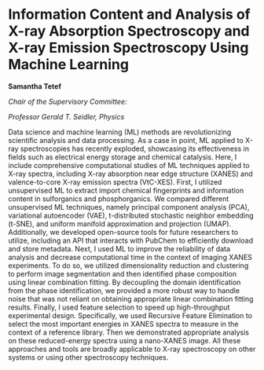 # Information Content and Analysis of X-ray Absorption Spectroscopy and X-ray Emission Spectroscopy Using Machine Learning

**Samantha Tetef**

*Chair of the Supervisory Committee:*

*Professor Gerald T. Seidler, Physics*

Data science and machine learning (ML) methods are revolutionizing scientific analysis and data processing. As a case in point, ML applied to X-ray spectroscopies has recently exploded, showcasing its effectiveness in fields such as electrical energy storage and chemical catalysis. Here, I include comprehensive computational studies of ML techniques applied to X-ray spectra, including X-ray absorption near edge structure (XANES) and valence-to-core X-ray emission spectra (VtC-XES). First, I utilized unsupervised ML to extract import chemical fingerprints and information content in sulforganics and phosphorganics. We compared different unsupervised ML techniques, namely principal component analysis (PCA), variational autoencoder (VAE), t-distributed stochastic neighbor embedding (t-SNE), and uniform manifold approximation and projection (UMAP). Additionally, we developed open-source tools for future researchers to utilize, including an API that interacts with PubChem to efficiently download and store metadata. Next, I used ML to improve the reliability of data analysis and decrease computational time in the context of imaging XANES experiments. To do so, we utilized dimensionality reduction and clustering to perform image segmentation and then identified phase composition using linear combination fitting. By decoupling the domain identification from the phase identification, we provided a more robust way to handle noise that was not reliant on obtaining appropriate linear combination fitting results. Finally, I used feature selection to speed up high-throughput experimental design. Specifically, we used Recursive Feature Elimination to select the most important energies in XANES spectra to measure in the context of a reference library. Then we demonstrated appropriate analysis on these reduced-energy spectra using a nano-XANES image. All these approaches and tools are broadly applicable to X-ray spectroscopy on other systems or using other spectroscopy techniques.
